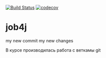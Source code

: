 [![Build Status](https://travis-ci.org/alekseystikhin/job4j.svg?branch=master)](https://travis-ci.org/alekseystikhin/job4j)
[![codecov](https://codecov.io/gh/alekseystikhin/job4j/branch/master/graph/badge.svg)](https://codecov.io/gh/alekseystikhin/job4j)

# job4j
my new commit
my new changes

В курсе производилась работа с веткамы git